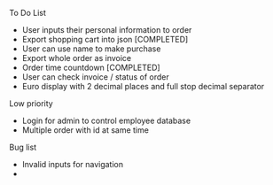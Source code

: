 To Do List

- User inputs their personal information to order
- Export shopping cart into json [COMPLETED]
- User can use name to make purchase
- Export whole order as invoice
- Order time countdown [COMPLETED]
- User can check invoice / status of order
- Euro display with 2 decimal places and full stop decimal separator

Low priority
- Login for admin to control employee database
- Multiple order with id at same time 

Bug list
- Invalid inputs for navigation
- 
